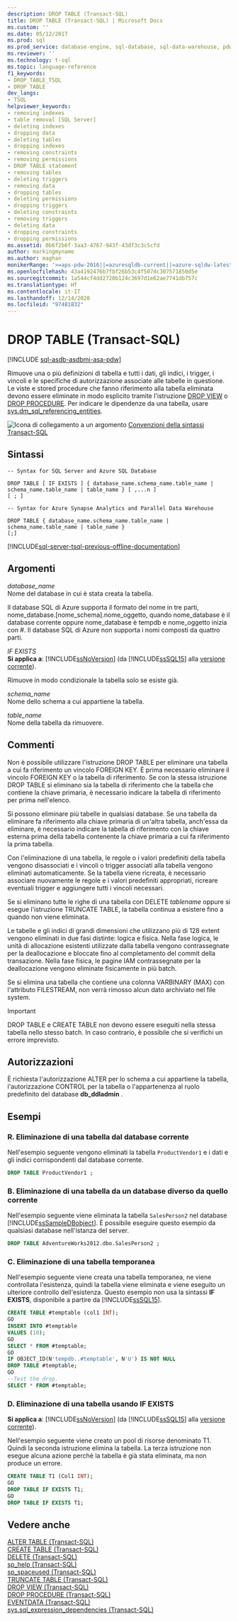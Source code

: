 ```yaml
---
description: DROP TABLE (Transact-SQL)
title: DROP TABLE (Transact-SQL) | Microsoft Docs
ms.custom: ''
ms.date: 05/12/2017
ms.prod: sql
ms.prod_service: database-engine, sql-database, sql-data-warehouse, pdw
ms.reviewer: ''
ms.technology: t-sql
ms.topic: language-reference
f1_keywords:
- DROP_TABLE_TSQL
- DROP TABLE
dev_langs:
- TSQL
helpviewer_keywords:
- removing indexes
- table removal [SQL Server]
- deleting indexes
- dropping data
- deleting tables
- dropping indexes
- removing constraints
- removing permissions
- DROP TABLE statement
- removing tables
- deleting triggers
- removing data
- dropping tables
- deleting permissions
- dropping triggers
- deleting constraints
- removing triggers
- deleting data
- dropping constraints
- dropping permissions
ms.assetid: 0b6f2b6f-3aa3-4767-943f-43df3c3c5cfd
author: markingmyname
ms.author: maghan
monikerRange: '>=aps-pdw-2016||=azuresqldb-current||=azure-sqldw-latest||>=sql-server-2016||>=sql-server-linux-2017||=azuresqldb-mi-current'
ms.openlocfilehash: 43a4192476b7fbf26b53c4f507dc307571850d5e
ms.sourcegitcommit: 1a544cf4dd2720b124c3697d1e62ae7741db757c
ms.translationtype: HT
ms.contentlocale: it-IT
ms.lasthandoff: 12/14/2020
ms.locfileid: "97481832"
---
```

# <a name="drop-table-transact-sql"></a>DROP TABLE (Transact-SQL)
[!INCLUDE [sql-asdb-asdbmi-asa-pdw](../../includes/applies-to-version/sql-asdb-asdbmi-asa-pdw.md)]

  Rimuove una o più definizioni di tabella e tutti i dati, gli indici, i trigger, i vincoli e le specifiche di autorizzazione associate alle tabelle in questione. Le viste e stored procedure che fanno riferimento alla tabella eliminata devono essere eliminate in modo esplicito tramite l'istruzione [DROP VIEW](../../t-sql/statements/drop-view-transact-sql.md) o [DROP PROCEDURE](../../t-sql/statements/drop-procedure-transact-sql.md). Per indicare le dipendenze da una tabella, usare [sys.dm_sql_referencing_entities](../../relational-databases/system-dynamic-management-views/sys-dm-sql-referencing-entities-transact-sql.md).  
  
 ![Icona di collegamento a un argomento](../../database-engine/configure-windows/media/topic-link.gif "Icona di collegamento a un argomento") [Convenzioni della sintassi Transact-SQL](../../t-sql/language-elements/transact-sql-syntax-conventions-transact-sql.md)  
  
## <a name="syntax"></a>Sintassi  
  
```syntaxsql
-- Syntax for SQL Server and Azure SQL Database  
  
DROP TABLE [ IF EXISTS ] { database_name.schema_name.table_name | schema_name.table_name | table_name } [ ,...n ]  
[ ; ]  
```  
  
```syntaxsql
-- Syntax for Azure Synapse Analytics and Parallel Data Warehouse  
  
DROP TABLE { database_name.schema_name.table_name | schema_name.table_name | table_name }
[;]  
```  
  
[!INCLUDE[sql-server-tsql-previous-offline-documentation](../../includes/sql-server-tsql-previous-offline-documentation.md)]

## <a name="arguments"></a>Argomenti
 *database_name*  
 Nome del database in cui è stata creata la tabella.  
  
 Il database SQL di Azure supporta il formato del nome in tre parti, nome_database.[nome_schema].nome_oggetto, quando nome_database è il database corrente oppure nome_database è tempdb e nome_oggetto inizia con #. Il database SQL di Azure non supporta i nomi composti da quattro parti.  
  
 *IF EXISTS*  
 **Si applica a**: [!INCLUDE[ssNoVersion](../../includes/ssnoversion-md.md)] (da [!INCLUDE[ssSQL15](../../includes/sssql15-md.md)] alla [versione corrente](https://go.microsoft.com/fwlink/p/?LinkId=299658)).  
  
 Rimuove in modo condizionale la tabella solo se esiste già.  
  
 *schema_name*  
 Nome dello schema a cui appartiene la tabella.  
  
 *table_name*  
 Nome della tabella da rimuovere.  
  
## <a name="remarks"></a>Commenti  
 Non è possibile utilizzare l'istruzione DROP TABLE per eliminare una tabella a cui fa riferimento un vincolo FOREIGN KEY. È prima necessario eliminare il vincolo FOREIGN KEY o la tabella di riferimento. Se con la stessa istruzione DROP TABLE si eliminano sia la tabella di riferimento che la tabella che contiene la chiave primaria, è necessario indicare la tabella di riferimento per prima nell'elenco.  
  
 Si possono eliminare più tabelle in qualsiasi database. Se una tabella da eliminare fa riferimento alla chiave primaria di un'altra tabella, anch'essa da eliminare, è necessario indicare la tabella di riferimento con la chiave esterna prima della tabella contenente la chiave primaria a cui fa riferimento la prima tabella.  
  
 Con l'eliminazione di una tabella, le regole o i valori predefiniti della tabella vengono disassociati e i vincoli o trigger associati alla tabella vengono eliminati automaticamente. Se la tabella viene ricreata, è necessario associare nuovamente le regole e i valori predefiniti appropriati, ricreare eventuali trigger e aggiungere tutti i vincoli necessari.  
  
 Se si eliminano tutte le righe di una tabella con DELETE *tablename* oppure si esegue l'istruzione TRUNCATE TABLE, la tabella continua a esistere fino a quando non viene eliminata.  
  
 Le tabelle e gli indici di grandi dimensioni che utilizzano più di 128 extent vengono eliminati in due fasi distinte: logica e fisica. Nella fase logica, le unità di allocazione esistenti utilizzate dalla tabella vengono contrassegnate per la deallocazione e bloccate fino al completamento del commit della transazione. Nella fase fisica, le pagine IAM contrassegnate per la deallocazione vengono eliminate fisicamente in più batch.  
  
 Se si elimina una tabella che contiene una colonna VARBINARY (MAX) con l'attributo FILESTREAM, non verrà rimosso alcun dato archiviato nel file system.  
  
> [!IMPORTANT]  
>  DROP TABLE e CREATE TABLE non devono essere eseguiti nella stessa tabella nello stesso batch. In caso contrario, è possibile che si verifichi un errore imprevisto.  
  
## <a name="permissions"></a>Autorizzazioni  
 È richiesta l'autorizzazione ALTER per lo schema a cui appartiene la tabella, l'autorizzazione CONTROL per la tabella o l'appartenenza al ruolo predefinito del database **db_ddladmin** .  
  
## <a name="examples"></a>Esempi  
  
### <a name="a-dropping-a-table-in-the-current-database"></a>R. Eliminazione di una tabella dal database corrente  
 Nell'esempio seguente vengono eliminati la tabella `ProductVendor1` e i dati e gli indici corrispondenti dal database corrente.  
  
```sql  
DROP TABLE ProductVendor1 ;  
```  
  
### <a name="b-dropping-a-table-in-another-database"></a>B. Eliminazione di una tabella da un database diverso da quello corrente  
 Nell'esempio seguente viene eliminata la tabella `SalesPerson2` nel database [!INCLUDE[ssSampleDBobject](../../includes/sssampledbobject-md.md)]. È possibile eseguire questo esempio da qualsiasi database nell'istanza del server.  
  
```sql  
DROP TABLE AdventureWorks2012.dbo.SalesPerson2 ;  
```  
  
### <a name="c-dropping-a-temporary-table"></a>C. Eliminazione di una tabella temporanea  
 Nell'esempio seguente viene creata una tabella temporanea, ne viene controllata l'esistenza, quindi la tabella viene eliminata e viene eseguito un ulteriore controllo dell'esistenza. Questo esempio non usa la sintassi **IF EXISTS**, disponibile a partire da [!INCLUDE[ssSQL15](../../includes/sssql15-md.md)].  
  
```sql  
CREATE TABLE #temptable (col1 INT);  
GO  
INSERT INTO #temptable  
VALUES (10);  
GO  
SELECT * FROM #temptable;  
GO  
IF OBJECT_ID(N'tempdb..#temptable', N'U') IS NOT NULL   
DROP TABLE #temptable;  
GO  
--Test the drop.  
SELECT * FROM #temptable;  
```  
  
### <a name="d-dropping-a-table-using-if-exists"></a>D. Eliminazione di una tabella usando IF EXISTS  
  
**Si applica a**: [!INCLUDE[ssNoVersion](../../includes/ssnoversion-md.md)] (da [!INCLUDE[ssSQL15](../../includes/sssql15-md.md)] alla [versione corrente](https://go.microsoft.com/fwlink/p/?LinkId=299658)).  
  
 Nell'esempio seguente viene creato un pool di risorse denominato T1. Quindi la seconda istruzione elimina la tabella. La terza istruzione non esegue alcuna azione perché la tabella è già stata eliminata, ma non produce un errore.  
  
```sql  
CREATE TABLE T1 (Col1 INT);  
GO  
DROP TABLE IF EXISTS T1;  
GO  
DROP TABLE IF EXISTS T1;  
```  
  
  
## <a name="see-also"></a>Vedere anche  
 [ALTER TABLE &#40;Transact-SQL&#41;](../../t-sql/statements/alter-table-transact-sql.md)   
 [CREATE TABLE &#40;Transact-SQL&#41;](../../t-sql/statements/create-table-transact-sql.md)   
 [DELETE &#40;Transact-SQL&#41;](../../t-sql/statements/delete-transact-sql.md)   
 [sp_help &#40;Transact-SQL&#41;](../../relational-databases/system-stored-procedures/sp-help-transact-sql.md)   
 [sp_spaceused &#40;Transact-SQL&#41;](../../relational-databases/system-stored-procedures/sp-spaceused-transact-sql.md)   
 [TRUNCATE TABLE &#40;Transact-SQL&#41;](../../t-sql/statements/truncate-table-transact-sql.md)   
 [DROP VIEW &#40;Transact-SQL&#41;](../../t-sql/statements/drop-view-transact-sql.md)   
 [DROP PROCEDURE &#40;Transact-SQL&#41;](../../t-sql/statements/drop-procedure-transact-sql.md)   
 [EVENTDATA &#40;Transact-SQL&#41;](../../t-sql/functions/eventdata-transact-sql.md)   
 [sys.sql_expression_dependencies &#40;Transact-SQL&#41;](../../relational-databases/system-catalog-views/sys-sql-expression-dependencies-transact-sql.md)  
  
